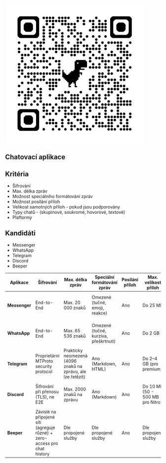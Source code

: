 ![qr code](qrcode.png)

## Chatovací aplikace


## Kritéria
- Šifrování
- Max. délka zpráv
- Možnost speciálního formátování zpráv 
- Možnost posílání příloh
- Velikost samotných příloh - pokud jsou podporovány
- Typy chatů - (skupinové, soukromé, hovorové, textové)
- Plaftormy

## Kandidáti
- Messenger
- WhatsApp
- Telegram
- Discord
- Beeper


| Aplikace   | Šifrování                                    | Max. délka zpráv                             | Speciální formátování zpráv | Posílání příloh | Max. velikost příloh     | Typy chatů                                         | Platormy         |
|------------|----------------------------------------------|------------------------------------------|-------------------------------|------------------|---------------------------|----------------------------------------------------| ------------------|
| **Messenger** | End-to-End      | Max. 20 000 znaků                        | Omezené (tučné, emoji, reakce) | Ano              | Do 25 MB                  | Soukromé, skupinové, textové, hlasové, video       | Vpodstatě jakákoliv díky web UI
| **WhatsApp**  | End-to-End               | Max. 65 536 znaků                        | Omezené (tučné, kurzíva, přeškrtnutí) | Ano           | Do 2 GB                   | Soukromé, skupinové, textové, hlasové, video       | Android, iOS, Windows, MacOS, a další
| **Telegram**  | Proprietární MTProto security protocol   | Prakticky neomezená (4096 znaků na zprávu, ale lze řetězit) | Ano (Markdown, HTML) | Ano        | Do 2–4 GB (pro premium)   | Soukromé, skupinové, textové, hlasové, video       |Vpodstatě jakákoliv díky web UI
| **Discord**   | Šifrování při přenosu (TLS), ne E2E           | Max. 2000 znaků na zprávu                | Ano (Markdown)                | Ano              | Do 10 MB (50 - 500 MB pro Nitro) | Soukromé, skupinové, textové, hlasové, video       | Vpodstatě jakákoliv díky web UI
| **Beeper**    | Závislé na připojené síti (agreguje různé) + zero-access pro chat history    | Dle propojené služby                     | Dle propojené služby           | Ano              | Dle propojené služby       | Soukromé, skupinové, textové, hlasové (dle služby) | Android, iOS, Windows, Linux, MacOS

